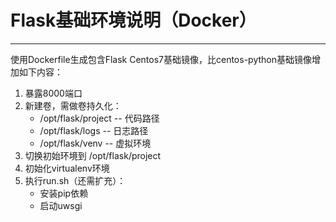 # Flask基础环境说明（Docker）

------

使用Dockerfile生成包含Flask Centos7基础镜像，比centos-python基础镜像增加如下内容：
1. 暴露8000端口
2. 新建卷，需做卷持久化：  
    * /opt/flask/project -- 代码路径
    * /opt/flask/logs    -- 日志路径
    * /opt/flask/venv    -- 虚拟环境
3. 切换初始环境到 /opt/flask/project
4. 初始化virtualenv环境
5. 执行run.sh（还需扩充）：   
    * 安装pip依赖
    * 启动uwsgi
